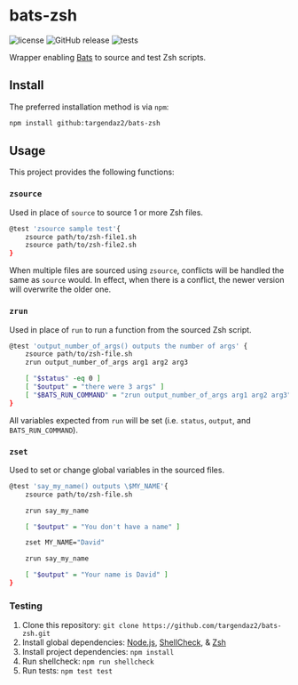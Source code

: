 # bats-zsh

![license](https://img.shields.io/github/license/targendaz2/bats-zsh?label=License) ![GitHub release](https://img.shields.io/github/package-json/v/targendaz2/bats-zsh?label=Release) ![tests](https://github.com/targendaz2/bats-zsh/actions/workflows/tests.yml/badge.svg?branch=main)

Wrapper enabling [Bats](https://github.com/bats-core/bats-core) to source and test Zsh scripts.

## Install

The preferred installation method is via `npm`:

```bash
npm install github:targendaz2/bats-zsh
```

## Usage

This project provides the following functions:

### `zsource`

Used in place of `source` to source 1 or more Zsh files.

```bash
@test 'zsource sample test'{
    zsource path/to/zsh-file1.sh
    zsource path/to/zsh-file2.sh
}
```

When multiple files are sourced using `zsource`, conflicts will be handled the same as `source` would. In effect, when there is a conflict, the newer version will overwrite the older one.

### `zrun`

Used in place of `run` to run a function from the sourced Zsh script.

```bash
@test 'output_number_of_args() outputs the number of args' {
    zsource path/to/zsh-file.sh
    zrun output_number_of_args arg1 arg2 arg3

    [ "$status" -eq 0 ]
    [ "$output" = "there were 3 args" ]
    [ "$BATS_RUN_COMMAND" = "zrun output_number_of_args arg1 arg2 arg3" ]
}
```

All variables expected from `run` will be set (i.e. `status`, `output`, and `BATS_RUN_COMMAND`).

### `zset`

Used to set or change global variables in the sourced files.

```bash
@test 'say_my_name() outputs \$MY_NAME'{
    zsource path/to/zsh-file.sh

    zrun say_my_name

    [ "$output" = "You don't have a name" ]

    zset MY_NAME="David"

    zrun say_my_name

    [ "$output" = "Your name is David" ]
}
```

### Testing

1. Clone this repository:
`git clone https://github.com/targendaz2/bats-zsh.git`
2. Install global dependencies:
[Node.js](https://nodejs.org/en/download/package-manager), [ShellCheck](https://github.com/koalaman/shellcheck#user-content-installing), & [Zsh](https://nodejs.org/en/download/package-manager)
3. Install project dependencies:
`npm install`
4. Run shellcheck:
`npm run shellcheck`
5. Run tests:
`npm test test`
